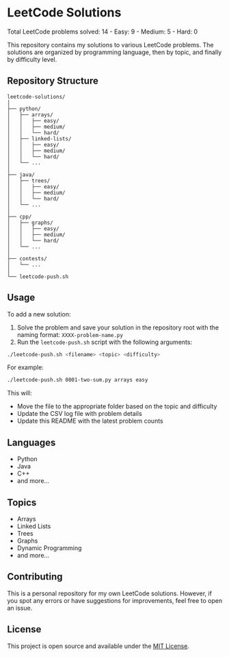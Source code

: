 # LeetCode Solutions

Total LeetCode problems solved: 14 - Easy: 9 - Medium: 5 - Hard: 0

This repository contains my solutions to various LeetCode problems. The solutions are organized by programming language, then by topic, and finally by difficulty level.

## Repository Structure
```
leetcode-solutions/
│
├── python/
│   ├── arrays/
│   │   ├── easy/
│   │   ├── medium/
│   │   └── hard/
│   ├── linked-lists/
│   │   ├── easy/
│   │   ├── medium/
│   │   └── hard/
│   └── ...
│
├── java/
│   ├── trees/
│   │   ├── easy/
│   │   ├── medium/
│   │   └── hard/
│   └── ...
│
├── cpp/
│   ├── graphs/
│   │   ├── easy/
│   │   ├── medium/
│   │   └── hard/
│   └── ...
│
├── contests/
│   └── ...
│
└── leetcode-push.sh
```

## Usage
To add a new solution:
1. Solve the problem and save your solution in the repository root with the naming format: `XXXX-problem-name.py`
2. Run the `leetcode-push.sh` script with the following arguments:

```bash
./leetcode-push.sh <filename> <topic> <difficulty>
```

For example:

```bash
./leetcode-push.sh 0001-two-sum.py arrays easy
```

This will:
- Move the file to the appropriate folder based on the topic and difficulty
- Update the CSV log file with problem details
- Update this README with the latest problem counts

## Languages
- Python
- Java
- C++
- and more...

## Topics
- Arrays
- Linked Lists
- Trees
- Graphs
- Dynamic Programming
- and more...

## Contributing
This is a personal repository for my own LeetCode solutions. However, if you spot any errors or have suggestions for improvements, feel free to open an issue.

## License
This project is open source and available under the [MIT License](LICENSE).
